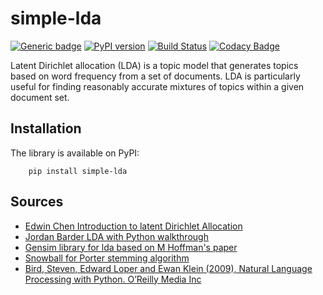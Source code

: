 # simple-lda

[![Generic badge](https://img.shields.io/badge/github-simple%20lda-blue.svg)](https://github.com/Sylhare/simple-lda) [![PyPI version](https://badge.fury.io/py/simple-lda.svg)](https://badge.fury.io/py/simple-lda) [![Build Status](https://travis-ci.org/Sylhare/simple-lda.svg?branch=master)](https://travis-ci.org/Sylhare/simple-lda) [![Codacy Badge](https://api.codacy.com/project/badge/Grade/78c4fa98c13b461a9efb74e66492ee5b)](https://www.codacy.com/app/Sylhare/lda?utm_source=github.com&amp;utm_medium=referral&amp;utm_content=Sylhare/lda&amp;utm_campaign=Badge_Grade)

Latent Dirichlet allocation (LDA) is a topic model that generates topics based on word frequency from a set of documents. 
LDA is particularly useful for finding reasonably accurate mixtures of topics within a given document set.

## Installation

The library is available on PyPI:

```
    pip install simple-lda
```

## Sources

- [Edwin Chen Introduction to latent Dirichlet Allocation](http://blog.echen.me/2011/08/22/introduction-to-latent-dirichlet-allocation/)
- [Jordan Barder LDA with Python walkthrough](https://rstudio-pubs-static.s3.amazonaws.com/79360_850b2a69980c4488b1db95987a24867a.html)
- [Gensim library for lda based on M Hoffman's paper](https://radimrehurek.com/gensim/models/ldamodel.html) 
- [Snowball for Porter stemming algorithm ](http://snowball.tartarus.org/algorithms/english/stemmer.html)
- [Bird, Steven, Edward Loper and Ewan Klein (2009), Natural Language Processing with Python. O’Reilly Media Inc
](http://www.nltk.org/index.html)
